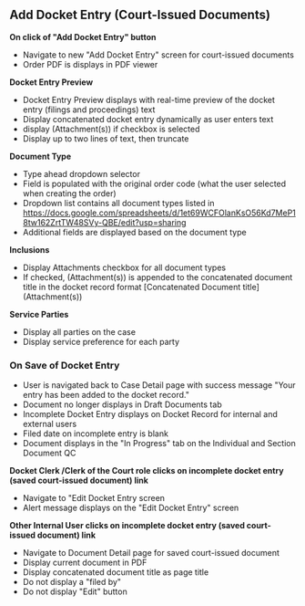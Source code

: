 ## Add Docket Entry (Court-Issued Documents)
**On click of "Add Docket Entry" button**

* Navigate to new "Add Docket Entry" screen for court-issued documents
* Order PDF is displays in PDF viewer

**Docket Entry Preview**
* Docket Entry Preview displays with real-time preview of the docket entry (filings and proceedings) text
* Display concatenated docket entry dynamically as user enters text
* display (Attachment(s)) if checkbox is selected
* Display up to two lines of text, then truncate

**Document Type**
* Type ahead dropdown selector
* Field is populated with the original order code (what the user selected when creating the order)
* Dropdown list contains all document types listed in https://docs.google.com/spreadsheets/d/1et69WCFOlanKsO56Kd7MeP18tw162ZrtTW48SVy-QBE/edit?usp=sharing
* Additional fields are displayed based on the document type

**Inclusions**
* Display Attachments checkbox for all document types
* If checked, (Attachment(s)) is appended to the concatenated document title in the docket record
format [Concatenated Document title] (Attachment(s))

**Service Parties**
* Display all parties on the case
* Display service preference for each party

### On Save of Docket Entry
* User is navigated back to Case Detail page with success message "Your entry has been added to the docket record."
* Document no longer displays in Draft Documents tab
* Incomplete Docket Entry displays on Docket Record for internal and external users
* Filed date on incomplete entry is blank
* Document displays in the "In Progress" tab on the Individual and Section Document QC

**Docket Clerk /Clerk of the Court role clicks on incomplete docket entry (saved court-issued document) link**
* Navigate to "Edit Docket Entry screen
* Alert message displays on the "Edit Docket Entry" screen

**Other Internal User clicks on incomplete docket entry (saved court-issued document) link**
* Navigate to Document Detail page for saved court-issued document
* Display current document in PDF
* Display concatenated document title as page title
* Do not display a "filed by"
* Do not display "Edit" button
